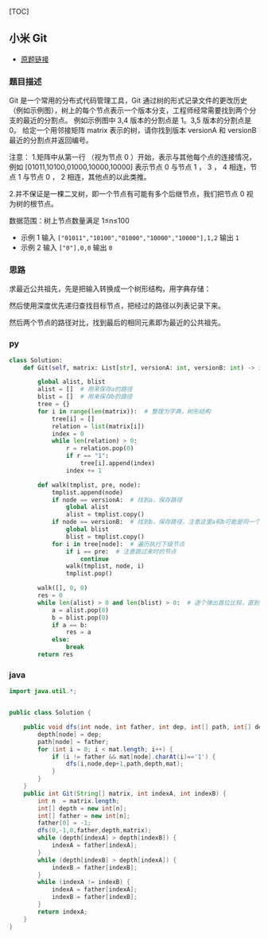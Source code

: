 [TOC]

## 小米 Git

- [原题链接](https://www.nowcoder.com/questionTerminal/4fcd94851d9142458329fd1d3e5802a8)

### 题目描述

Git 是一个常用的分布式代码管理工具，Git 通过树的形式记录文件的更改历史（例如示例图），树上的每个节点表示一个版本分支，工程师经常需要找到两个分支的最近的分割点。
例如示例图中 3,4 版本的分割点是 1。3,5 版本的分割点是 0。
给定一个用邻接矩阵 matrix 表示的树，请你找到版本 versionA 和 versionB 最近的分割点并返回编号。

注意： 1.矩阵中从第一行 （视为节点 0 ）开始，表示与其他每个点的连接情况，例如 [01011,10100,01000,10000,10000] 表示节点 0 与节点 1 ， 3 ， 4 相连，节点 1 与节点 0 ， 2 相连，其他点的以此类推。

2.并不保证是一棵二叉树，即一个节点有可能有多个后继节点，我们把节点 0 视为树的根节点。

数据范围：树上节点数量满足 1≤n≤100

- 示例 1
  输入
  `["01011","10100","01000","10000","10000"],1,2`
  输出
  `1`
- 示例 2
  输入
  `["0"],0,0`
  输出
  `0`

### 思路

求最近公共祖先，先是把输入转换成一个树形结构，用字典存储：

然后使用深度优先递归查找目标节点，把经过的路径以列表记录下来。

然后两个节点的路径对比，找到最后的相同元素即为最近的公共祖先。

### py

```python
class Solution:
    def Git(self, matrix: List[str], versionA: int, versionB: int) -> int:

        global alist, blist
        alist = []  # 用来保存a的路径
        blist = []  # 用来保存b的路径
        tree = {}
        for i in range(len(matrix)):  # 整理为字典，树形结构
            tree[i] = []
            relation = list(matrix[i])
            index = 0
            while len(relation) > 0:
                r = relation.pop(0)
                if r == "1":
                    tree[i].append(index)
                index += 1

        def walk(tmplist, pre, node):
            tmplist.append(node)
            if node == versionA:  # 找到a，保存路径
                global alist
                alist = tmplist.copy()
            if node == versionB:  # 找到b，保存路径，注意这里a和b可能是同一个值，所以不要用else
                global blist
                blist = tmplist.copy()
            for i in tree[node]:  # 遍历执行下级节点
                if i == pre:  # 注意跳过来时的节点
                    continue
                walk(tmplist, node, i)
                tmplist.pop()

        walk([], 0, 0)
        res = 0
        while len(alist) > 0 and len(blist) > 0:  # 逐个弹出首位比较，直到不相同或者路径为空
            a = alist.pop(0)
            b = blist.pop(0)
            if a == b:
                res = a
            else:
                break
        return res
```

### java

```java
import java.util.*;


public class Solution {

    public void dfs(int node, int father, int dep, int[] path, int[] depth,String[] mat) {
        depth[node] = dep;
        path[node] = father;
        for (int i = 0; i < mat.length; i++) {
            if (i != father && mat[node].charAt(i)=='1') {
                dfs(i,node,dep+1,path,depth,mat);
            }
        }
    }
    public int Git(String[] matrix, int indexA, int indexB) {
        int n  = matrix.length;
        int[] depth = new int[n];
        int[] father = new int[n];
        father[0] = -1;
        dfs(0,-1,0,father,depth,matrix);
        while (depth[indexA] > depth[indexB]) {
            indexA = father[indexA];
        }
        while (depth[indexB] > depth[indexA]) {
            indexB = father[indexB];
        }
        while (indexA != indexB) {
            indexA = father[indexA];
            indexB = father[indexB];
        }
        return indexA;
    }
}
```
